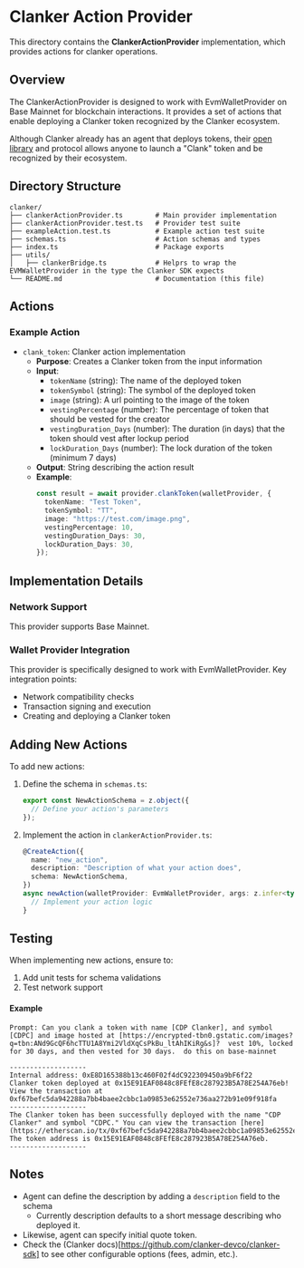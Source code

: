 # Clanker Action Provider

This directory contains the **ClankerActionProvider** implementation, which provides actions for clanker operations.

## Overview

The ClankerActionProvider is designed to work with EvmWalletProvider on Base Mainnet for blockchain interactions. It provides a set of actions that enable deploying a Clanker token recognized by the Clanker ecosystem.

Although Clanker already has an agent that deploys tokens, their [open library](https://github.com/clanker-devco/clanker-sdk) and protocol allows anyone to launch a "Clank" token and be recognized by their ecosystem.

## Directory Structure

```
clanker/
├── clankerActionProvider.ts        # Main provider implementation
├── clankerActionProvider.test.ts   # Provider test suite
├── exampleAction.test.ts           # Example action test suite
├── schemas.ts                      # Action schemas and types
├── index.ts                        # Package exports
├── utils/
│   ├── clankerBridge.ts            # Helprs to wrap the EVMWalletProvider in the type the Clanker SDK expects
└── README.md                       # Documentation (this file)
```

## Actions

### Example Action
- `clank_token`: Clanker action implementation
  - **Purpose**: Creates a Clanker token from the input information
  - **Input**:
    - `tokenName` (string): The name of the deployed token
    - `tokenSymbol` (string): The symbol of the deployed token
    - `image` (string): A url pointing to the image of the token
    - `vestingPercentage` (number): The percentage of token that should be vested for the creator
    - `vestingDuration_Days` (number): The duration (in days) that the token should vest after lockup period
    - `lockDuration_Days` (number): The lock duration of the token (minimum 7 days)
  - **Output**: String describing the action result
  - **Example**:
    ```typescript
    const result = await provider.clankToken(walletProvider, {
      tokenName: "Test Token",
      tokenSymbol: "TT",
      image: "https://test.com/image.png",
      vestingPercentage: 10,
      vestingDuration_Days: 30,
      lockDuration_Days: 30,
    });
    ```

## Implementation Details

### Network Support
This provider supports Base Mainnet.

### Wallet Provider Integration
This provider is specifically designed to work with EvmWalletProvider. Key integration points:
- Network compatibility checks
- Transaction signing and execution
- Creating and deploying a Clanker token

## Adding New Actions

To add new actions:

1. Define the schema in `schemas.ts`:
   ```typescript
   export const NewActionSchema = z.object({
     // Define your action's parameters
   });
   ```

2. Implement the action in `clankerActionProvider.ts`:
   ```typescript
   @CreateAction({
     name: "new_action",
     description: "Description of what your action does",
     schema: NewActionSchema,
   })
   async newAction(walletProvider: EvmWalletProvider, args: z.infer<typeof NewActionSchema>): Promise<string> {
     // Implement your action logic
   }
   ```

## Testing

When implementing new actions, ensure to:
1. Add unit tests for schema validations
2. Test network support

#### Example
```
Prompt: Can you clank a token with name [CDP Clanker], and symbol [CDPC] and image hosted at [https://encrypted-tbn0.gstatic.com/images?q=tbn:ANd9GcQF6hcTTU1A8Ymi2VldXqCsPkBu_ltAhIKiRg&s]?  vest 10%, locked for 30 days, and then vested for 30 days.  do this on base-mainnet
```

```
-------------------
Internal address: 0xE8D165388b13c460F02f4dC922309450a9bF6f22
Clanker token deployed at 0x15E91EAF0848c8FEfE8c287923B5A78E254A76eb!  View the transaction at 0xf67befc5da942288a7bb4baee2cbbc1a09853e62552e736aa272b91e09f918fa
-------------------
The Clanker token has been successfully deployed with the name "CDP Clanker" and symbol "CDPC." You can view the transaction [here](https://etherscan.io/tx/0xf67befc5da942288a7bb4baee2cbbc1a09853e62552e736aa272b91e09f918fa). The token address is 0x15E91EAF0848c8FEfE8c287923B5A78E254A76eb.
-------------------
```

## Notes

- Agent can define the description by adding a `description` field to the schema
  - Currently description defaults to a short message describing who deployed it.
- Likewise, agent can specify initial quote token.
- Check the (Clanker docs)[https://github.com/clanker-devco/clanker-sdk] to see other configurable options (fees, admin, etc.).